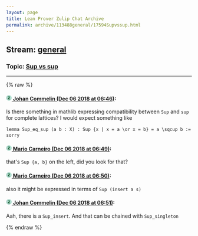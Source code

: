 ```yaml
---
layout: page
title: Lean Prover Zulip Chat Archive 
permalink: archive/113488general/17594Supvssup.html
---
```


## Stream: [general](index.html)
### Topic: [Sup vs sup](17594Supvssup.html)

---


{% raw %}
#### [![Click to go to Zulip](../../assets/img/zulip2.png) Johan Commelin (Dec 06 2018 at 06:46)](https://leanprover.zulipchat.com/#narrow/stream/113488-general/topic/Sup%20vs%20sup/near/150984986):
Is there something in mathlib expressing compatibility between `Sup` and `sup` for complete lattices?
I would expect something like
```lean
lemma Sup_eq_sup (a b : X) : Sup {x | x = a \or x = b} = a \sqcup b := sorry
```

#### [![Click to go to Zulip](../../assets/img/zulip2.png) Mario Carneiro (Dec 06 2018 at 06:49)](https://leanprover.zulipchat.com/#narrow/stream/113488-general/topic/Sup%20vs%20sup/near/150985082):
that's `Sup {a, b}` on the left, did you look for that?

#### [![Click to go to Zulip](../../assets/img/zulip2.png) Mario Carneiro (Dec 06 2018 at 06:50)](https://leanprover.zulipchat.com/#narrow/stream/113488-general/topic/Sup%20vs%20sup/near/150985130):
also it might be expressed in terms of `Sup (insert a s)`

#### [![Click to go to Zulip](../../assets/img/zulip2.png) Johan Commelin (Dec 06 2018 at 06:51)](https://leanprover.zulipchat.com/#narrow/stream/113488-general/topic/Sup%20vs%20sup/near/150985153):
Aah, there is a `Sup_insert`. And that can be chained with `Sup_singleton`


{% endraw %}
